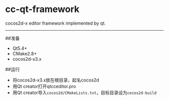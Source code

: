 # cc-qt-framework
cocos2d-x editor framework implemented by qt.

-----------------
##准备
* Qt5.4+
* CMake2.8+
* cocos2d-x3.x

##运行
* 将cocos2d-x3.x放在根目录，起名cocos2d
* 用Qt creator打开qtcceditor.pro
* 用Qt creator导入`cocos2d/CMakeLists.txt`，目标目录设为`cocos2d-build`
